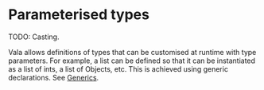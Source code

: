 # Parameterised types

TODO: Casting.

Vala allows definitions of types that can be customised at runtime with type parameters. For example, a list can be defined so that it can be instantiated as a list of ints, a list of Objects, etc. This is achieved using generic declarations. See [Generics](http://wiki.gnome.org/action/show/Projects/Vala/Manual/Export/Projects/Vala/Manual/Generics#).